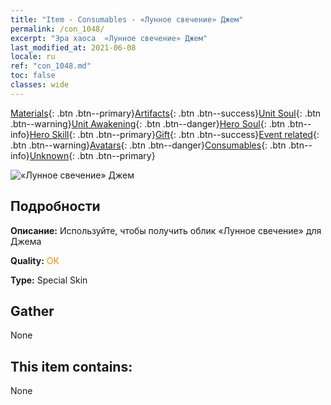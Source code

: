 ```yaml
---
title: "Item - Consumables - «Лунное свечение» Джем"
permalink: /con_1048/
excerpt: "Эра хаоса  «Лунное свечение» Джем"
last_modified_at: 2021-06-08
locale: ru
ref: "con_1048.md"
toc: false
classes: wide
---
```

 [Materials](/ItemsRU/){: .btn .btn--primary}[Artifacts](/ItemsRU/Artifacts/){: .btn .btn--success}[Unit Soul](/ItemsRU/UnitSoul/){: .btn .btn--warning}[Unit Awakening](/ItemsRU/UnitAwakening/){: .btn .btn--danger}[Hero Soul](/ItemsRU/HeroSoul/){: .btn .btn--info}[Hero Skill](/ItemsRU/HeroSkill/){: .btn .btn--primary}[Gift](/ItemsRU/Gift/){: .btn .btn--success}[Event related](/ItemsRU/Events/){: .btn .btn--warning}[Avatars](/ItemsRU/Avatars/){: .btn .btn--danger}[Consumables](/ItemsRU/Consumables/){: .btn .btn--info}[Unknown](/ItemsRU/Unknown/){: .btn .btn--primary}

 ![«Лунное свечение» Джем](/images/h/h_Gem7.jpg)

## Подробности
 **Описание:** Используйте, чтобы получить облик «Лунное свечение» для Джема

 **Quality:** <span style="color: #FF8C00">OK</span>

 **Type:** Special Skin

## Gather

  None

## This item contains:

  None

